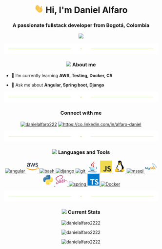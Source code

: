 <h1 align="center">
    <img src="https://github.com/DanielAlfaro2222/DanielAlfaro2222/blob/main/hello.gif" width="30"></img>
    Hi, I'm Daniel Alfaro
</h1>

<h3 align="center">A passionate fullstack developer from Bogotá, Colombia</h3>

<p align="center">
    <img src="https://camo.githubusercontent.com/b10509fc6d0003027dc3648dc5e46b849629a0bb384c1a75b390d367403b4ba4/68747470733a2f2f71756f7465732d6769746875622d726561646d652e76657263656c2e6170702f6170693f747970653d686f72697a6f6e74616c267468656d653d64726163756c61"></img>
</p>

<p align="center">
    <img src="https://github.com/DanielAlfaro2222/DanielAlfaro2222/blob/main/divider2.png" ></img>
</p>

<h3 align="center">
    <img src="https://media.giphy.com/media/WUlplcMpOCEmTGBtBW/giphy.gif" width="40">
    About me
</h3>

- 🌱 I’m currently learning **AWS, Testing, Docker, C#**

- 💬 Ask me about **Angular, Spring boot, Django**

<p align="center">
    <img src="https://github.com/DanielAlfaro2222/DanielAlfaro2222/blob/main/divider2.png" ></img>
</p>

<h3 align="center">Connect with me</h3>
<p align="center">
<a href="https://twitter.com/danielalfaro222" target="_blank"><img align="center" src="https://raw.githubusercontent.com/rahuldkjain/github-profile-readme-generator/master/src/images/icons/Social/twitter.svg" alt="danielalfaro222" height="30" width="40" /></a>
<a href="https://co.linkedin.com/in/alfaro-daniel" target="_blank"><img align="center" src="https://raw.githubusercontent.com/rahuldkjain/github-profile-readme-generator/master/src/images/icons/Social/linked-in-alt.svg" alt="https://co.linkedin.com/in/alfaro-daniel" height="30" width="40" /></a>
</p>

<p align="center">
    <img src="https://github.com/DanielAlfaro2222/DanielAlfaro2222/blob/main/divider2.png" ></img>
</p>

<h3 align="center">
    <img src="https://media.giphy.com/media/j2pOGeGYKe2xCCKwfi/giphy.gif" width="40">
    Languages and Tools
</h3>

<p align="center"> <a href="https://angular.io" target="_blank" rel="noreferrer"> <img src="https://angular.io/assets/images/logos/angular/angular.svg" alt="angular" width="40" height="40"/> </a> <a href="https://aws.amazon.com" target="_blank" rel="noreferrer"> <img src="https://raw.githubusercontent.com/devicons/devicon/master/icons/amazonwebservices/amazonwebservices-original-wordmark.svg" alt="aws" width="40" height="40"/> </a> <a href="https://www.gnu.org/software/bash/" target="_blank" rel="noreferrer"> <img src="https://www.vectorlogo.zone/logos/gnu_bash/gnu_bash-icon.svg" alt="bash" width="40" height="40"/> </a> <a href="https://www.djangoproject.com/" target="_blank" rel="noreferrer"> <img src="https://cdn.worldvectorlogo.com/logos/django.svg" alt="django" width="40" height="40"/> </a> <a href="https://git-scm.com/" target="_blank" rel="noreferrer"> <img src="https://www.vectorlogo.zone/logos/git-scm/git-scm-icon.svg" alt="git" width="40" height="40"/> </a> <a href="https://www.java.com" target="_blank" rel="noreferrer"> <img src="https://raw.githubusercontent.com/devicons/devicon/master/icons/java/java-original.svg" alt="java" width="40" height="40"/> </a> <a href="https://developer.mozilla.org/en-US/docs/Web/JavaScript" target="_blank" rel="noreferrer"> <img src="https://raw.githubusercontent.com/devicons/devicon/master/icons/javascript/javascript-original.svg" alt="javascript" width="40" height="40"/> </a> <a href="https://www.linux.org/" target="_blank" rel="noreferrer"> <img src="https://raw.githubusercontent.com/devicons/devicon/master/icons/linux/linux-original.svg" alt="linux" width="40" height="40"/> </a> <a href="https://www.microsoft.com/en-us/sql-server" target="_blank" rel="noreferrer"> <img src="https://www.svgrepo.com/show/303229/microsoft-sql-server-logo.svg" alt="mssql" width="40" height="40"/> </a> <a href="https://www.mysql.com/" target="_blank" rel="noreferrer"> <img src="https://raw.githubusercontent.com/devicons/devicon/master/icons/mysql/mysql-original-wordmark.svg" alt="mysql" width="40" height="40"/> </a> <a href="https://www.python.org" target="_blank" rel="noreferrer"> <img src="https://raw.githubusercontent.com/devicons/devicon/master/icons/python/python-original.svg" alt="python" width="40" height="40"/> </a> <a href="https://sass-lang.com" target="_blank" rel="noreferrer"> <img src="https://raw.githubusercontent.com/devicons/devicon/master/icons/sass/sass-original.svg" alt="sass" width="40" height="40"/> </a> <a href="https://spring.io/" target="_blank" rel="noreferrer"> <img src="https://www.vectorlogo.zone/logos/springio/springio-icon.svg" alt="spring" width="40" height="40"/> </a> <a href="https://www.typescriptlang.org/" target="_blank" rel="noreferrer"> <img src="https://raw.githubusercontent.com/devicons/devicon/master/icons/typescript/typescript-original.svg" alt="typescript" width="40" height="40"/> </a>
<a href="https://www.docker.com/" target="_blank" rel="noreferrer"> <img src="https://cdn.jsdelivr.net/gh/devicons/devicon/icons/docker/docker-original-wordmark.svg" alt="Docker" width="40" height="40"/> </a>
</p>

<p align="center">
    <img src="https://github.com/DanielAlfaro2222/DanielAlfaro2222/blob/main/divider2.png" ></img>
</p>

<h3 align="center">
    <img src="https://media.giphy.com/media/ZCN6F3FAkwsyOGU2RS/giphy.gif" width="40">
    Current Stats
</h3>

<p align="center">
        <img align="top" src="https://github-readme-stats.vercel.app/api/top-langs/?username=DanielAlfaro2222&theme=dracula&layout=compact&hide_border=true&hide=html,css,handlebars,procfile,scss" alt="danielalfaro2222" />
</p>

<p align="center">
    <img  src="https://github-readme-stats.vercel.app/api?username=DanielAlfaro2222&show_icons=true&theme=dracula&hide_border=true" alt="danielalfaro2222" />
</p>

<p align="center"> <img src="https://komarev.com/ghpvc/?username=danielalfaro2222&label=Profile%20views&color=0e75b6&style=flat" alt="danielalfaro2222" /> </p>

